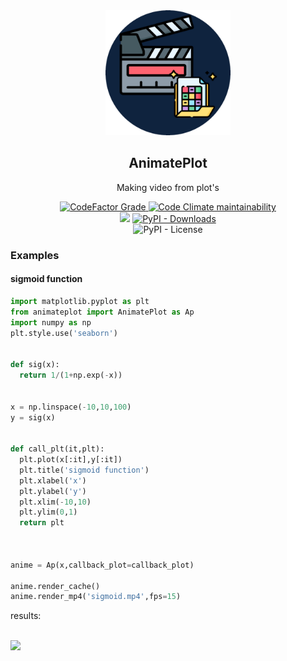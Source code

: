 <div align='center'>

<img height='200'  width='200' src='https://raw.githubusercontent.com/reinanbr/animatPlot/main/imgs/logo.png'>
<h2>AnimatePlot</h2>

<p> Making video from plot's</p>
<a href='#'><img alt="CodeFactor Grade" src="https://img.shields.io/codefactor/grade/github/reinanbr/animatPlot?logo=codefactor">
<!-- </a><img alt="CircleCI" src="https://img.shields.io/circleci/build/github/reinanbr/animatPlot"> -->
<img alt="Code Climate maintainability" src="https://img.shields.io/codeclimate/maintainability-percentage/reinanbr/animatPlot">

<br/>
<a href='https://pypi.org/project/animateplot/'><img src='https://img.shields.io/pypi/v/animateplot'></a>
<a href='#'><img alt="PyPI - Downloads" src="https://img.shields.io/pypi/dm/animateplot"></a>
<br/>
<img alt="PyPI - License" src="https://img.shields.io/pypi/l/animateplot?color=orange">



</div>



### Examples 


#### sigmoid function

```py
import matplotlib.pyplot as plt
from animateplot import AnimatePlot as Ap
import numpy as np
plt.style.use('seaborn')


def sig(x):
  return 1/(1+np.exp(-x))


x = np.linspace(-10,10,100)
y = sig(x)


def call_plt(it,plt):
  plt.plot(x[:it],y[:it])
  plt.title('sigmoid function')
  plt.xlabel('x')
  plt.ylabel('y')
  plt.xlim(-10,10)
  plt.ylim(0,1)
  return plt



anime = Ap(x,callback_plot=callback_plot)

anime.render_cache()
anime.render_mp4('sigmoid.mp4',fps=15)

```

results:

<br/>

<img src='https://github.com/reinanbr/animatPlot/blob/main/imgs/plot%20(9).gif?raw=true'>